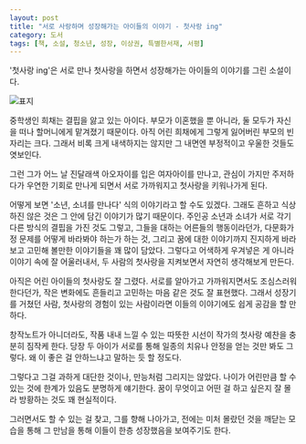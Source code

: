 ```yaml
---
layout: post
title: "서로 사랑하며 성장해가는 아이들의 이야기 - 첫사랑 ing"
category: 도서
tags: [책, 소설, 청소년, 성장, 이상권, 특별한서재, 서평]
---
```


'첫사랑 ing'은
서로 만나 첫사랑을 하면서 성장해가는 아이들의 이야기를 그린 소설이다.

![표지](https://lh3.googleusercontent.com/iOITVmL3Ut8BtEuHCxurwOqgI7TvLHwx_Kcx_QpzHDcdZYPW_cvrHAv7wxtaJztWZ0WqwlVTyUFXNA=s480)

중학생인 희채는 결핍을 앓고 있는 아이다.
부모가 이혼했을 뿐 아니라,
둘 모두가 자신을 떠나 할머니에게 맡겨졌기 때문이다.
아직 어린 희채에게 그렇게 잃어버린 부모의 빈 자리는 크다.
그래서 비록 크게 내색하지는 않지만 그 내면엔 부정적이고 우울한 것들도 엿보인다.

그런 그가 어느 날 진달래색 아오자이를 입은 여자아이를 만나고,
관심이 가지만 주저하다가
우연한 기회로 만나게 되면서
서로 가까워지고 첫사랑을 키워나가게 된다.

어떻게 보면 '소년, 소녀를 만나다' 식의 이야기라고 할 수도 있겠다.
그래도 흔하고 식상하진 않은 것은
그 안에 담긴 이야기가 많기 때문이다.
주인공 소년과 소녀가 서로 각기 다른 방식의 결핍을 가진 것도 그렇고,
그들을 대하는 어른들의 행동이라던가,
다문화가정 문제를 어떻게 바라봐야 하는가 하는 것,
그리고 꿈에 대한 이야기까지 진지하게 바라보고 고민해 볼만한 이야기들을 꽤 많이 담았다.
그렇다고 어색하게 우겨넣은 게 아니라 이야기 속에 잘 어울러내서,
두 사람의 첫사랑을 지켜보면서 자연히 생각해보게 만든다.

아직은 어린 아이들의 첫사랑도 잘 그렸다.
서로를 알아가고 가까워지면서도 조심스러워 한다던가,
작은 변화에도 흔들리고 고민하는 마음 같은 것도 잘 표현했다.
그래서 성장기를 거쳤던 사람, 첫사랑의 경험이 있는 사람이라면
이들의 이야기에도 쉽게 공감을 할 만하다.

창작노트가 아니더라도,
작품 내내 느낄 수 있는 따뜻한 시선이 작가의 첫사랑 예찬을 충분히 짐작케 한다.
당장 두 아이가 서로를 통해 일종의 치유나 안정을 얻는 것만 봐도 그렇다.
왜 이 좋은 걸 안하느냐고 말하는 듯 할 정도다.

그렇다고 그걸 과하게 대단한 것이나, 만능처럼 그리지는 않았다.
나이가 어린만큼 할 수 있는 것에 한계가 있음도 분명하게 얘기한다.
꿈이 무엇이고 어떤 걸 하고 싶은지 잘 몰라 방황하는 것도 꽤 현실적이다.

그러면서도 할 수 있는 걸 찾고, 그를 향해 나아가고, 전에는 미처 몰랐던 것을 깨닫는 모습을 통해
그 만남을 통해 이들이 한층 성장했음을 보여주기도 한다.
